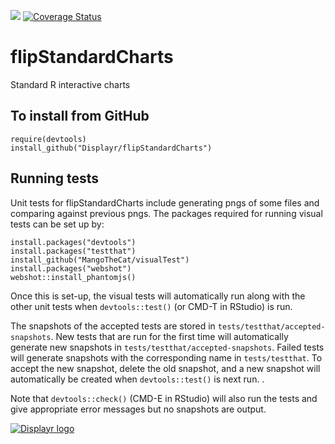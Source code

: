 [![](https://travis-ci.org/Displayr/flipStandardCharts.svg?branch=master)](https://travis-ci.org/Displayr/flipStandardCharts/)
[![Coverage Status](https://coveralls.io/repos/github/Displayr/flipStandardCharts/badge.svg?branch=master)](https://coveralls.io/github/Displayr/flipStandardCharts?branch=master)
# flipStandardCharts

Standard R interactive charts

## To install from GitHub
```
require(devtools)
install_github("Displayr/flipStandardCharts")
```

## Running tests
Unit tests for flipStandardCharts include generating pngs of some files and
comparing against previous pngs. The packages required for running
visual tests can be set up by:
```
install.packages("devtools")
install.packages("testthat")
install_github("MangoTheCat/visualTest")
install.packages("webshot")
webshot::install_phantomjs()
```
Once this is set-up, the visual tests will automatically run
along with the other unit tests when `devtools::test()` (or CMD-T in RStudio)
is run. 

The snapshots of the accepted tests are stored in `tests/testthat/accepted-snapshots`. New tests that are run for the first time will automatically generate new snapshots in `tests/testthat/accepted-snapshots`. Failed tests will generate snapshots with the corresponding name in `tests/testthat`. To accept the new snapshot, delete the old snapshot, and a new snapshot will automatically be created when `devtools::test()` is next run. . 

Note that `devtools::check()` (CMD-E in RStudio) will also run the tests and give appropriate error messages but no snapshots are output.

[![Displayr logo](https://mwmclean.github.io/img/logo-header.png)](https://www.displayr.com)
